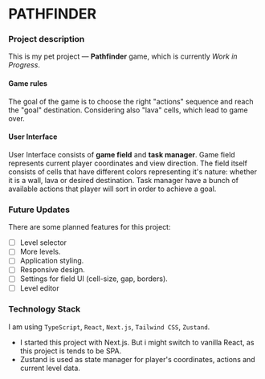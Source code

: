 # PATHFINDER

### Project description

This is my pet project — **Pathfinder** game, which is currently _Work in Progress_.

#### Game rules

The goal of the game is to choose the right "actions" sequence and reach the "goal" destination.
Considering also "lava" cells, which lead to game over.

#### User Interface

User Interface consists of **game field** and **task manager**.
Game field represents current player coordinates and view direction. The field itself consists of cells that have different colors representing it's nature: whether it is a wall, lava or desired destination.
Task manager have a bunch of available actions that player will sort in order to achieve a goal.

### Future Updates

There are some planned features for this project:

- [ ] Level selector
- [ ] More levels.
- [ ] Application styling.
- [ ] Responsive design.
- [ ] Settings for field UI (cell-size, gap, borders).
- [ ] Level editor

### Technology Stack

I am using `TypeScript`, `React`, `Next.js`, `Tailwind CSS`, `Zustand`.

- I started this project with Next.js. But i might switch to vanilla React, as this project is tends to be SPA.
- Zustand is used as state manager for player's coordinates, actions and current level data.
